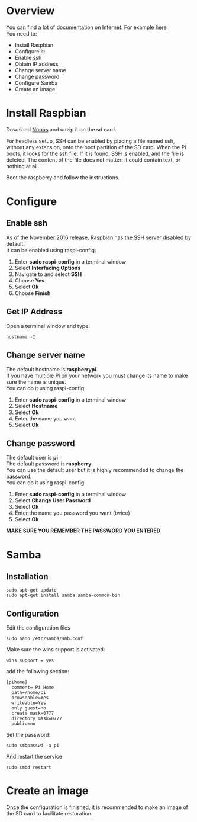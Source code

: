 # Overview
You can find a lot of documentation on Internet. For example [here](https://www.raspberrypi.org/documentation/)  
You need to:
- Install Raspbian
- Configure it:
 - Enable ssh
 - Obtain IP address
 - Change server name
 - Change password
 - Configure Samba
- Create an image

# Install Raspbian
Download [Noobs](https://www.raspberrypi.org/downloads/noobs/) and unzip it on the sd card.

For headless setup, SSH can be enabled by placing a file named ssh, without any extension, onto the boot partition of the SD card. When the Pi boots, it looks for the ssh file. If it is found, SSH is enabled, and the file is deleted. The content of the file does not matter: it could contain text, or nothing at all.

Boot the raspberry and follow the instructions.

# Configure
## Enable ssh
As of the November 2016 release, Raspbian has the SSH server disabled by default.  
It can be enabled using raspi-config:
1. Enter **sudo raspi-config** in a terminal window
2. Select **Interfacing Options**
3. Navigate to and select **SSH**
4. Choose **Yes**
5. Select **Ok**
6. Choose **Finish**

## Get IP Address
Open a terminal window and type:  

    hostname -I


## Change server name
The default hostname is **raspberrypi**.  
If you have multiple Pi on your network you must change its name to make sure the name is unique.  
You can do it using  raspi-config:
1. Enter **sudo raspi-config** in a terminal window
2. Select **Hostname**
3. Select **Ok**
4. Enter the name you want
5. Select **Ok**


## Change password
The default user is **pi**  
The default password is **raspberry**  
You can use the default user but it is highly recommended to change the password.  
You can do it using  raspi-config:  
1. Enter **sudo raspi-config** in a terminal window
2. Select **Change User Password**
3. Select **Ok**
4. Enter the name you password you want (twice)
5. Select **Ok**

**MAKE SURE YOU REMEMBER THE PASSWORD YOU ENTERED**

# Samba
## Installation
    sudo-apt-get update
    sudo apt-get install samba samba-common-bin

## Configuration
Edit the configuration files

    sudo nano /etc/samba/smb.conf

Make sure the wins support is activated:

    wins support = yes

add the following section:

    [pihome]
      comment= Pi Home
      path=/home/pi
      browseable=Yes
      writeable=Yes
      only guest=no
      create mask=0777
      directory mask=0777
      public=no

Set the password:

	sudo smbpasswd -a pi

And restart the service

	sudo smbd restart




# Create an image
Once the configuration is finished, it is recommended to make an image of the SD card to facilitate restoration.
